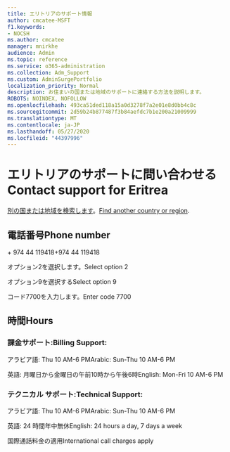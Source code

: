 ```yaml
---
title: エリトリアのサポート情報
author: cmcatee-MSFT
f1.keywords:
- NOCSH
ms.author: cmcatee
manager: mnirkhe
audience: Admin
ms.topic: reference
ms.service: o365-administration
ms.collection: Adm_Support
ms.custom: AdminSurgePortfolio
localization_priority: Normal
description: お住まいの国または地域のサポートに連絡する方法を説明します。
ROBOTS: NOINDEX, NOFOLLOW
ms.openlocfilehash: 493ca51ded118a15a0d3278f7a2e01e8d0bb4c8c
ms.sourcegitcommit: 2d59b24b877487f3b84aefdc7b1e200a21009999
ms.translationtype: MT
ms.contentlocale: ja-JP
ms.lasthandoff: 05/27/2020
ms.locfileid: "44397996"
---
```

# <a name="contact-support-for-eritrea"></a><span data-ttu-id="256ca-103">エリトリアのサポートに問い合わせる</span><span class="sxs-lookup"><span data-stu-id="256ca-103">Contact support for Eritrea</span></span>

<span data-ttu-id="256ca-104">[別の国または地域を検索します](../contact-support-for-business-products.md)。</span><span class="sxs-lookup"><span data-stu-id="256ca-104">[Find another country or region](../contact-support-for-business-products.md).</span></span>

## <a name="phone-number"></a><span data-ttu-id="256ca-105">電話番号</span><span class="sxs-lookup"><span data-stu-id="256ca-105">Phone number</span></span>
<span data-ttu-id="256ca-106">+ 974 44 119418</span><span class="sxs-lookup"><span data-stu-id="256ca-106">+974 44 119418</span></span>

<span data-ttu-id="256ca-107">オプション2を選択します。</span><span class="sxs-lookup"><span data-stu-id="256ca-107">Select option 2</span></span>

<span data-ttu-id="256ca-108">オプション9を選択する</span><span class="sxs-lookup"><span data-stu-id="256ca-108">Select option 9</span></span>

<span data-ttu-id="256ca-109">コード7700を入力します。</span><span class="sxs-lookup"><span data-stu-id="256ca-109">Enter code 7700</span></span>

## <a name="hours"></a><span data-ttu-id="256ca-110">時間</span><span class="sxs-lookup"><span data-stu-id="256ca-110">Hours</span></span>
### <a name="billing-support"></a><span data-ttu-id="256ca-111">課金サポート:</span><span class="sxs-lookup"><span data-stu-id="256ca-111">Billing Support:</span></span>

<span data-ttu-id="256ca-112">アラビア語: Thu 10 AM-6 PM</span><span class="sxs-lookup"><span data-stu-id="256ca-112">Arabic: Sun-Thu 10 AM-6 PM</span></span>

<span data-ttu-id="256ca-113">英語: 月曜日から金曜日の午前10時から午後6時</span><span class="sxs-lookup"><span data-stu-id="256ca-113">English: Mon-Fri 10 AM-6 PM</span></span>

### <a name="technical-support"></a><span data-ttu-id="256ca-114">テクニカル サポート:</span><span class="sxs-lookup"><span data-stu-id="256ca-114">Technical Support:</span></span>

<span data-ttu-id="256ca-115">アラビア語: Thu 10 AM-6 PM</span><span class="sxs-lookup"><span data-stu-id="256ca-115">Arabic: Sun-Thu 10 AM-6 PM</span></span>

<span data-ttu-id="256ca-116">英語: 24 時間年中無休</span><span class="sxs-lookup"><span data-stu-id="256ca-116">English: 24 hours a day, 7 days a week</span></span>

<span data-ttu-id="256ca-117">国際通話料金の適用</span><span class="sxs-lookup"><span data-stu-id="256ca-117">International call charges apply</span></span>
